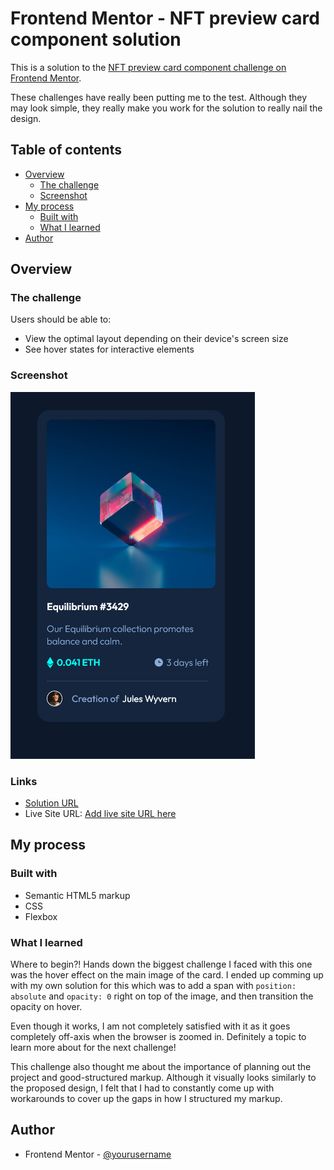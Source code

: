 # Frontend Mentor - NFT preview card component solution

This is a solution to the [NFT preview card component challenge on Frontend Mentor](https://www.frontendmentor.io/challenges/nft-preview-card-component-SbdUL_w0U).

These challenges have really been putting me to the test. Although they may look simple, they really make you work for the solution to really nail the design.

## Table of contents

- [Overview](#overview)
  - [The challenge](#the-challenge)
  - [Screenshot](#screenshot)
- [My process](#my-process)
  - [Built with](#built-with)
  - [What I learned](#what-i-learned)
- [Author](#author)

## Overview

### The challenge

Users should be able to:

- View the optimal layout depending on their device's screen size
- See hover states for interactive elements

### Screenshot

![](images/final-screenshot.png)

### Links

- [Solution URL](https://github.com/humbruno/humbruno.github.io/blob/d571fdef98bba9df398d9cef31f7dbbc5e0f1cce/nft-card/index.html)
- Live Site URL: [Add live site URL here](https://your-live-site-url.com)

## My process

### Built with

- Semantic HTML5 markup
- CSS
- Flexbox

### What I learned

Where to begin?! Hands down the biggest challenge I faced with this one was the hover effect on the main image of the card. I ended up comming up with my own solution for this which was to add a span with `position: absolute` and `opacity: 0` right on top of the image, and then transition the opacity on hover.

Even though it works, I am not completely satisfied with it as it goes completely off-axis when the browser is zoomed in. Definitely a topic to learn more about for the next challenge!

This challenge also thought me about the importance of planning out the project and good-structured markup. Although it visually looks similarly to the proposed design, I felt that I had to constantly come up with workarounds to cover up the gaps in how I structured my markup.

## Author

- Frontend Mentor - [@yourusername](https://www.frontendmentor.io/profile/humbruno)
